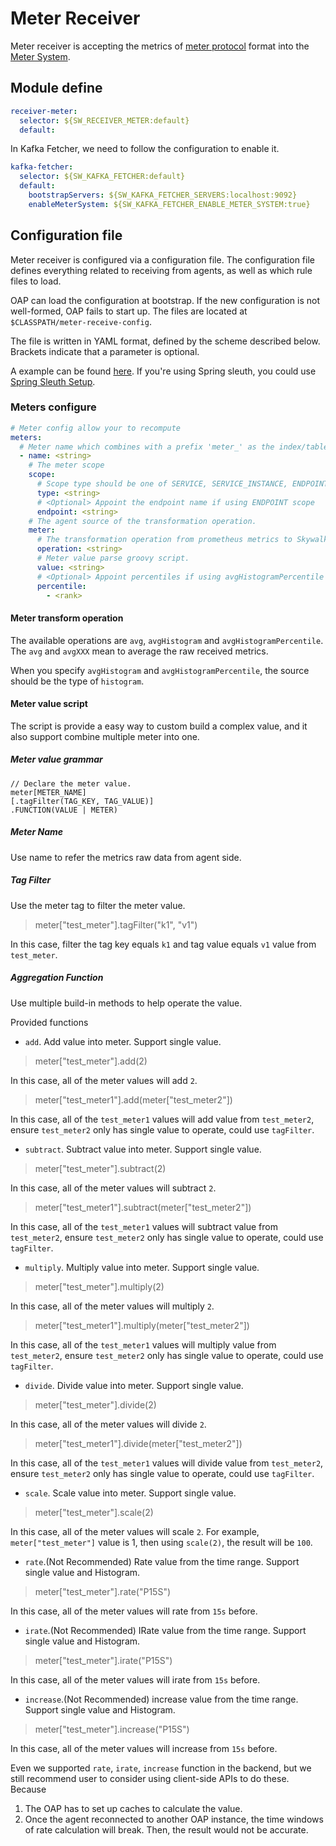 # Meter Receiver
Meter receiver is accepting the metrics of [meter protocol](https://github.com/apache/skywalking-data-collect-protocol/blob/master/language-agent/Meter.proto) format into the [Meter System](./../../concepts-and-designs/meter.md).

## Module define
```yaml
receiver-meter:
  selector: ${SW_RECEIVER_METER:default}
  default:

```

In Kafka Fetcher, we need to follow the configuration to enable it.  
```yaml
kafka-fetcher:
  selector: ${SW_KAFKA_FETCHER:default}
  default:
    bootstrapServers: ${SW_KAFKA_FETCHER_SERVERS:localhost:9092}
    enableMeterSystem: ${SW_KAFKA_FETCHER_ENABLE_METER_SYSTEM:true}
```

## Configuration file
Meter receiver is configured via a configuration file. The configuration file defines everything related to receiving 
 from agents, as well as which rule files to load.
 
OAP can load the configuration at bootstrap. If the new configuration is not well-formed, OAP fails to start up. The files
are located at `$CLASSPATH/meter-receive-config`.

The file is written in YAML format, defined by the scheme described below. Brackets indicate that a parameter is optional.

A example can be found [here](../../../../oap-server/server-bootstrap/src/main/resources/meter-receive-config/spring-sleuth.yaml).
If you're using Spring sleuth, you could use [Spring Sleuth Setup](spring-sleuth-setup.md).

### Meters configure

```yaml
# Meter config allow your to recompute
meters:
  # Meter name which combines with a prefix 'meter_' as the index/table name in storage.
  - name: <string>
    # The meter scope
    scope:
      # Scope type should be one of SERVICE, SERVICE_INSTANCE, ENDPOINT
      type: <string>
      # <Optional> Appoint the endpoint name if using ENDPOINT scope
      endpoint: <string>
    # The agent source of the transformation operation.
    meter:
      # The transformation operation from prometheus metrics to Skywalking ones. 
      operation: <string>
      # Meter value parse groovy script.
      value: <string>
      # <Optional> Appoint percentiles if using avgHistogramPercentile operation.
      percentile:
        - <rank>
```

#### Meter transform operation

The available operations are `avg`, `avgHistogram` and `avgHistogramPercentile`. The `avg` and `avgXXX` mean to average
the raw received metrics. 

When you specify `avgHistogram` and `avgHistogramPercentile`, the source should be the type of `histogram`.

#### Meter value script

The script is provide a easy way to custom build a complex value, and it also support combine multiple meter into one.

##### Meter value grammar
```
// Declare the meter value.
meter[METER_NAME]
[.tagFilter(TAG_KEY, TAG_VALUE)]
.FUNCTION(VALUE | METER)
```
##### Meter Name

Use name to refer the metrics raw data from agent side.

##### Tag Filter

Use the meter tag to filter the meter value.
> meter["test_meter"].tagFilter("k1", "v1")

In this case, filter the tag key equals `k1` and tag value equals `v1` value from `test_meter`.

##### Aggregation Function

Use multiple build-in methods to help operate the value.

Provided functions
- `add`. Add value into meter. Support single value.
> meter["test_meter"].add(2)

In this case, all of the meter values will add `2`.
> meter["test_meter1"].add(meter["test_meter2"])

In this case, all of the `test_meter1` values will add value from `test_meter2`, ensure `test_meter2` only has single value to operate, could use `tagFilter`.
- `subtract`. Subtract value into meter. Support single value.
> meter["test_meter"].subtract(2)

In this case, all of the meter values will subtract `2`.
> meter["test_meter1"].subtract(meter["test_meter2"])

In this case, all of the `test_meter1` values will subtract value from `test_meter2`, ensure `test_meter2` only has single value to operate, could use `tagFilter`.
- `multiply`. Multiply value into meter. Support single value.
> meter["test_meter"].multiply(2)

In this case, all of the meter values will multiply `2`.
> meter["test_meter1"].multiply(meter["test_meter2"])

In this case, all of the `test_meter1` values will multiply value from `test_meter2`, ensure `test_meter2` only has single value to operate, could use `tagFilter`.
- `divide`. Divide value into meter. Support single value.
> meter["test_meter"].divide(2)

In this case, all of the meter values will divide `2`.
> meter["test_meter1"].divide(meter["test_meter2"])

In this case, all of the `test_meter1` values will divide value from `test_meter2`, ensure `test_meter2` only has single value to operate, could use `tagFilter`.
- `scale`. Scale value into meter. Support single value.
> meter["test_meter"].scale(2)

In this case, all of the meter values will scale `2`. For example, `meter["test_meter"]` value is 1, then using `scale(2)`, the result will be `100`.
- `rate`.(Not Recommended) Rate value from the time range. Support single value and Histogram.
> meter["test_meter"].rate("P15S")

In this case, all of the meter values will rate from `15s` before.
- `irate`.(Not Recommended) IRate value from the time range. Support single value and Histogram.
> meter["test_meter"].irate("P15S")

In this case, all of the meter values will irate from `15s` before.
- `increase`.(Not Recommended) increase value from the time range. Support single value and Histogram.
> meter["test_meter"].increase("P15S")

In this case, all of the meter values will increase from `15s` before.

Even we supported `rate`, `irate`, `increase` function in the backend, but we still recommend user to consider using client-side APIs to do these. Because
1. The OAP has to set up caches to calculate the value.
1. Once the agent reconnected to another OAP instance, the time windows of rate calculation will break. Then, the result would not be accurate.